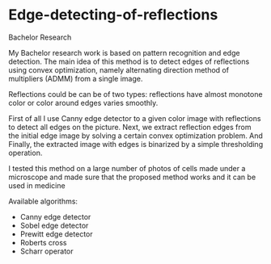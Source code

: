 # Edge-detecting-of-reflections

Bachelor Research

My Bachelor research work is based on pattern recognition and edge detection. The main idea of this method is to detect edges of reflections using convex optimization, namely alternating direction method of multipliers (ADMM) from a single image. 

Reflections could be can be of two types: reflections have almost monotone color or color around edges varies smoothly.

First of all I use Canny edge detector to a given color image with reflections to detect all edges on the picture. Next, we extract reflection edges from the initial edge image by solving a certain convex optimization problem. And Finally, the extracted image with edges is binarized by a simple thresholding operation. 

I tested this method on a large number of photos of cells made under a microscope and made sure that the proposed method works and it can be used in medicine

Available algorithms:

 - Canny edge detector
 - Sobel edge detector
 - Prewitt edge detector
 - Roberts cross
 - Scharr operator

